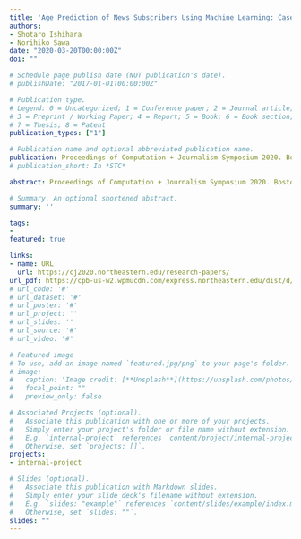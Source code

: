```yaml
---
title: 'Age Prediction of News Subscribers Using Machine Learning: Case Study of Hosting Worldwide Data Analysis Competition "Kaggle"'
authors:
- Shotaro Ishihara
- Norihiko Sawa
date: "2020-03-20T00:00:00Z"
doi: ""

# Schedule page publish date (NOT publication's date).
# publishDate: "2017-01-01T00:00:00Z"

# Publication type.
# Legend: 0 = Uncategorized; 1 = Conference paper; 2 = Journal article;
# 3 = Preprint / Working Paper; 4 = Report; 5 = Book; 6 = Book section;
# 7 = Thesis; 8 = Patent
publication_types: ["1"]

# Publication name and optional abbreviated publication name.
publication: Proceedings of Computation + Journalism Symposium 2020. Boston, MA, USA.
# publication_short: In *STC*

abstract: Proceedings of Computation + Journalism Symposium 2020. Boston, MA, USA.

# Summary. An optional shortened abstract.
summary: ''

tags:
- 
featured: true

links:
- name: URL
  url: https://cj2020.northeastern.edu/research-papers/
url_pdf: https://cpb-us-w2.wpmucdn.com/express.northeastern.edu/dist/d/53/files/2020/02/CJ_2020_paper_24.pdf
# url_code: '#'
# url_dataset: '#'
# url_poster: '#'
# url_project: ''
# url_slides: ''
# url_source: '#'
# url_video: '#'

# Featured image
# To use, add an image named `featured.jpg/png` to your page's folder. 
# image:
#   caption: 'Image credit: [**Unsplash**](https://unsplash.com/photos/pLCdAaMFLTE)'
#   focal_point: ""
#   preview_only: false

# Associated Projects (optional).
#   Associate this publication with one or more of your projects.
#   Simply enter your project's folder or file name without extension.
#   E.g. `internal-project` references `content/project/internal-project/index.md`.
#   Otherwise, set `projects: []`.
projects:
- internal-project

# Slides (optional).
#   Associate this publication with Markdown slides.
#   Simply enter your slide deck's filename without extension.
#   E.g. `slides: "example"` references `content/slides/example/index.md`.
#   Otherwise, set `slides: ""`.
slides: ""
---
```

